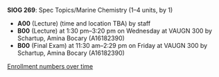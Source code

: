 **SIOG 269**: Spec Topics/Marine Chemistry (1–4 units, by 1)

- **A00** (Lecture) (time and location TBA) by staff
- **B00** (Lecture) at 1:30 pm–3:20 pm on Wednesday at VAUGN 300 by Schartup, Amina Bocary (A16182390)
- **B00** (Final Exam) at 11:30 am–2:29 pm on Friday at VAUGN 300 by Schartup, Amina Bocary (A16182390)

[Enrollment numbers over time](./SIOG269.tsv)
